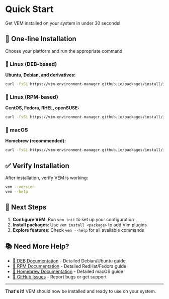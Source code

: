 # Quick Start

Get VEM installed on your system in under 30 seconds!

## 🚀 One-line Installation

Choose your platform and run the appropriate command:

### 🐧 Linux (DEB-based)
**Ubuntu, Debian, and derivatives:**
```bash
curl -fsSL https://vim-environment-manager.github.io/packages/install/install-deb.sh | bash
```

### 🎩 Linux (RPM-based)
**CentOS, Fedora, RHEL, openSUSE:**
```bash
curl -fsSL https://vim-environment-manager.github.io/packages/install/install-rpm.sh | bash
```

### 🍺 macOS
**Homebrew (recommended):**
```bash
curl -fsSL https://vim-environment-manager.github.io/packages/install/install-homebrew.sh | bash
```

## ✅ Verify Installation

After installation, verify VEM is working:

```bash
vem --version
vem --help
```

## 🎯 Next Steps

1. **Configure VEM**: Run `vem init` to set up your configuration
2. **Install packages**: Use `vem install <package>` to add Vim plugins
3. **Explore features**: Check `vem --help` for all available commands

## 📚 Need More Help?

- [📖 DEB Documentation](../deb/docs/) - Detailed Debian/Ubuntu guide
- [📖 RPM Documentation](../rpm/docs/) - Detailed RedHat/Fedora guide  
- [📖 Homebrew Documentation](../homebrew/docs/) - Detailed macOS guide
- [🐛 GitHub Issues](https://github.com/ryo-arima/vem/issues) - Report bugs or get support

---

**That's it!** VEM should now be installed and ready to use on your system.